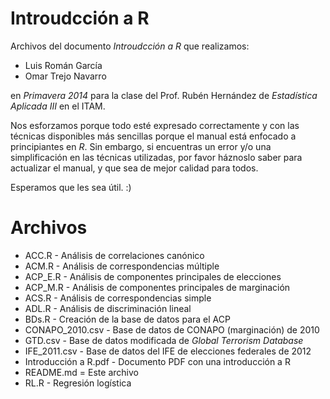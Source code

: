 # Introudcción a R

Archivos del documento _Introudcción a R_ que realizamos:

- Luis Román García
- Omar Trejo Navarro

en _Primavera 2014_ para la clase del Prof. Rubén Hernández de _Estadística Aplicada III_ en el ITAM.

Nos esforzamos porque todo esté expresado correctamente y con las técnicas disponibles más sencillas porque el manual está enfocado a principiantes en _R_. Sin embargo, si encuentras un error y/o una simplificación en las técnicas utilizadas, por favor háznoslo saber para actualizar el manual, y que sea de mejor calidad para todos.

Esperamos que les sea útil. :)

# Archivos

- ACC.R - Análisis de correlaciones canónico
- ACM.R - Análisis de correspondencias múltiple
- ACP_E.R - Análisis de componentes principales de elecciones
- ACP_M.R - Análisis de componentes principales de marginación
- ACS.R - Análisis de correspondencias simple
- ADL.R - Análisis de discriminación lineal
- BDs.R - Creación de la base de datos para el ACP
- CONAPO_2010.csv - Base de datos de CONAPO (marginación) de 2010
- GTD.csv - Base de datos modificada de _Global Terrorism Database_
- IFE_2011.csv - Base de datos del IFE de elecciones federales de 2012
- Introducción a R.pdf - Documento PDF con una introducción a R
- README.md = Este archivo
- RL.R - Regresión logística
